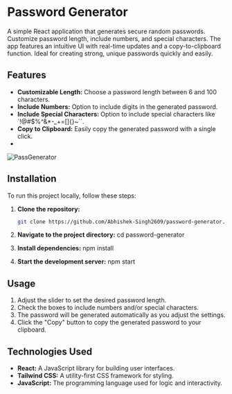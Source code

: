 # Password Generator

A simple React application that generates secure random passwords. Customize password length, include numbers, and special characters. The app features an intuitive UI with real-time updates and a copy-to-clipboard function. Ideal for creating strong, unique passwords quickly and easily.

## Features

- **Customizable Length:** Choose a password length between 6 and 100 characters.
- **Include Numbers:** Option to include digits in the generated password.
- **Include Special Characters:** Option to include special characters like `!@#$%^&*-_+=[]{}~\``.
- **Copy to Clipboard:** Easily copy the generated password with a single click.
- 
![PassGenerator](https://github.com/user-attachments/assets/2cc13ebd-19a2-41a9-bb9a-bfb3e938d620)

## Installation

To run this project locally, follow these steps:

1. **Clone the repository:**
   ```bash
   git clone https://github.com/Abhishek-Singh2609/password-generator.git

2.  **Navigate to the project directory:**
   cd password-generator

3. **Install dependencies:**
   npm install
   
4. **Start the development server:**
    npm start

## Usage
1. Adjust the slider to set the desired password length.
2. Check the boxes to include numbers and/or special characters.
3. The password will be generated automatically as you adjust the settings.
4. Click the "Copy" button to copy the generated password to your clipboard.
   
## Technologies Used
- **React:** A JavaScript library for building user interfaces.
- **Tailwind CSS:** A utility-first CSS framework for styling.
- **JavaScript:** The programming language used for logic and interactivity.
